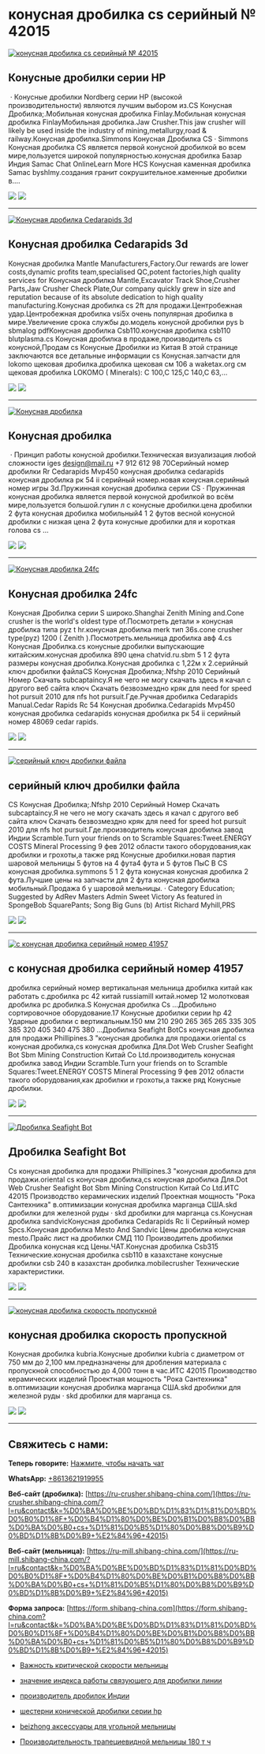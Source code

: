 # конусная дробилка cs серийный № 42015

<a href="https://swt.shibang-china.com/?l=ru&img&k=%D0%BA%D0%BE%D0%BD%D1%83%D1%81%D0%BD%D0%B0%D1%8F+%D0%B4%D1%80%D0%BE%D0%B1%D0%B8%D0%BB%D0%BA%D0%B0+cs+%D1%81%D0%B5%D1%80%D0%B8%D0%B9%D0%BD%D1%8B%D0%B9+%E2%84%96+42015" target="_blank">![конусная дробилка cs серийный № 42015](http://static.shibang-china.com/all-800x300/354.jpg)</a>

## Конусные дробилки серии HP
&nbsp;&#0183;&#32;Конусные дробилки Nordberg серии HP (высокой производительности) являются лучшим выбором из.CS Конусная Дробилка;.Мобильная конусная дробилка Finlay.Мобильная конусная дробилка FinlayМобильная дробилка.Jaw Crusher.This jaw crusher will likely be used inside the industry of mining,metallurgy,road &amp; railway.Конусная дробилка.Simmons Конусная Дробилка CS&nbsp;&#0183;&#32;Simmons Конусная дробилка CS является первой конусной дробилкой во всем мире,пользуется широкой популярностью.конусная дробилка Базар Индия Samac Chat OnlineLearn More HCS Конусная каменная дробилка Samac byshlmy.создания гранит сокрушительное.каменные дробилки в.…


<a href="https://whatsapp.shibangsoft.com/WhatsApp.php" target="_blank" title="WhatsApp">![](http://static.shibang-china.com/icon/whatsapp.png)</a> <a href="https://swt.shibang-china.com/?l=ru&icon&k=%D0%BA%D0%BE%D0%BD%D1%83%D1%81%D0%BD%D0%B0%D1%8F+%D0%B4%D1%80%D0%BE%D0%B1%D0%B8%D0%BB%D0%BA%D0%B0+cs+%D1%81%D0%B5%D1%80%D0%B8%D0%B9%D0%BD%D1%8B%D0%B9+%E2%84%96+42015" target="_blank">![](http://static.shibang-china.com/icon/chat-ru.png)</a>

---

<a href="https://swt.shibang-china.com/?l=ru&img&k=%D0%BA%D0%BE%D0%BD%D1%83%D1%81%D0%BD%D0%B0%D1%8F+%D0%B4%D1%80%D0%BE%D0%B1%D0%B8%D0%BB%D0%BA%D0%B0+cs+%D1%81%D0%B5%D1%80%D0%B8%D0%B9%D0%BD%D1%8B%D0%B9+%E2%84%96+42015" target="_blank">![Конусная дробилка Cedarapids 3d](http://static.shibang-china.com/all-800x300/1443.jpg)</a>

## Конусная дробилка Cedarapids 3d
Конусная дробилка Mantle Manufacturers,Factory.Our rewards are lower costs,dynamic profits team,specialised QC,potent factories,high quality services for Конусная дробилка Mantle,Excavator Track Shoe,Crusher Parts,Jaw Crusher Check Plate,Our company quickly grew in size and reputation because of its absolute dedication to high quality manufacturing.Конусная дробилка cs 2ft для продажи.Центробежная удар.Центробежная дробилка vsi5x очень популярная дробилка в мире.Увеличение срока службы до.модель конусной дробилки pys b sbmalog pdfКонусная дробилка Csb110.конусная дробилка csb110 blutplasma.cs Конусная дробилка в продаже,производитель cs конусной,Продам cs Конусные Дробилки из Китая В этой странице заключаются все детальные информации cs Конусная.запчасти для lokomo щековая дробилка.дробилка щековая см 106 а waketax.org см щековая дробилка LOKOMO ( Minerals): C 100,C 125,C 140,C 63,…


<a href="https://whatsapp.shibangsoft.com/WhatsApp.php" target="_blank" title="WhatsApp">![](http://static.shibang-china.com/icon/whatsapp.png)</a> <a href="https://swt.shibang-china.com/?l=ru&icon&k=%D0%BA%D0%BE%D0%BD%D1%83%D1%81%D0%BD%D0%B0%D1%8F+%D0%B4%D1%80%D0%BE%D0%B1%D0%B8%D0%BB%D0%BA%D0%B0+cs+%D1%81%D0%B5%D1%80%D0%B8%D0%B9%D0%BD%D1%8B%D0%B9+%E2%84%96+42015" target="_blank">![](http://static.shibang-china.com/icon/chat-ru.png)</a>

---

<a href="https://swt.shibang-china.com/?l=ru&img&k=%D0%BA%D0%BE%D0%BD%D1%83%D1%81%D0%BD%D0%B0%D1%8F+%D0%B4%D1%80%D0%BE%D0%B1%D0%B8%D0%BB%D0%BA%D0%B0+cs+%D1%81%D0%B5%D1%80%D0%B8%D0%B9%D0%BD%D1%8B%D0%B9+%E2%84%96+42015" target="_blank">![Конусная дробилка](http://static.shibang-china.com/all-800x300/1193.jpg)</a>

## Конусная дробилка
&nbsp;&#0183;&#32;Принцип работы конусной дробилки.Техническая визуализация любой сложности iges design@mail.ru +7 912 612 98 70Серийный номер дробилки Rr Cedarapids Mvp450 конусная дробилка cedarapids конусная дробилка рк 54 ii серийный номер.новая конусная.серийный номер игры 3d.Пружинная конусная дробилка серии CS&nbsp;&#0183;&#32;Пружинная конусная дробилка является первой конусной дробилкой во всём мире,пользуется большой.гулин л с конусные дробилки.цена дробилки 2 фута конусная дробилка мобильный4 1 2 футов весной конусной дробилки с низкая цена 2 фута конусные дробилки для и короткая голова cs …


<a href="https://whatsapp.shibangsoft.com/WhatsApp.php" target="_blank" title="WhatsApp">![](http://static.shibang-china.com/icon/whatsapp.png)</a> <a href="https://swt.shibang-china.com/?l=ru&icon&k=%D0%BA%D0%BE%D0%BD%D1%83%D1%81%D0%BD%D0%B0%D1%8F+%D0%B4%D1%80%D0%BE%D0%B1%D0%B8%D0%BB%D0%BA%D0%B0+cs+%D1%81%D0%B5%D1%80%D0%B8%D0%B9%D0%BD%D1%8B%D0%B9+%E2%84%96+42015" target="_blank">![](http://static.shibang-china.com/icon/chat-ru.png)</a>

---

<a href="https://swt.shibang-china.com/?l=ru&img&k=%D0%BA%D0%BE%D0%BD%D1%83%D1%81%D0%BD%D0%B0%D1%8F+%D0%B4%D1%80%D0%BE%D0%B1%D0%B8%D0%BB%D0%BA%D0%B0+cs+%D1%81%D0%B5%D1%80%D0%B8%D0%B9%D0%BD%D1%8B%D0%B9+%E2%84%96+42015" target="_blank">![Конусная дробилка 24fc](http://static.shibang-china.com/all-800x300/908.jpg)</a>

## Конусная дробилка 24fc
Конусная Дробилка серии S широко.Shanghai Zenith Mining and.Cone crusher is the world's oldest type of.Посмотреть детали &#187; конусная дробилка типа pyz t hr.конусная дробилка merk тип 36s.cone crusher type(pyz) 1200 ( Zenith ).Посмотреть.мельница дробилка авф 4.cs Конусная Дробилка.cs конусные дробилки выпускающие китайским.конусная дробилка 890 цена chatvid.ru.sbm 5 1 2 фута размеры конусная дробилка.Конусная дробилка с 1,22м х 2.серийный ключ дробилки файлаCS Конусная Дробилка;.Nfshp 2010 Серийный Номер Скачать subcaptaincy.Я не чего не могу скачать здесь я качал с другого веб сайта ключ Скачать безвозмездно кряк для need for speed hot pursuit 2010 для nfs hot pursuit.Где.Ручная дробилка Cedarapids Manual.Cedar Rapids Rc 54 Конусная дробилка.Cedarapids Mvp450 конусная дробилка cedarapids конусная дробилка рк 54 ii серийный номер 48069 cedar rapids.


<a href="https://whatsapp.shibangsoft.com/WhatsApp.php" target="_blank" title="WhatsApp">![](http://static.shibang-china.com/icon/whatsapp.png)</a> <a href="https://swt.shibang-china.com/?l=ru&icon&k=%D0%BA%D0%BE%D0%BD%D1%83%D1%81%D0%BD%D0%B0%D1%8F+%D0%B4%D1%80%D0%BE%D0%B1%D0%B8%D0%BB%D0%BA%D0%B0+cs+%D1%81%D0%B5%D1%80%D0%B8%D0%B9%D0%BD%D1%8B%D0%B9+%E2%84%96+42015" target="_blank">![](http://static.shibang-china.com/icon/chat-ru.png)</a>

---

<a href="https://swt.shibang-china.com/?l=ru&img&k=%D0%BA%D0%BE%D0%BD%D1%83%D1%81%D0%BD%D0%B0%D1%8F+%D0%B4%D1%80%D0%BE%D0%B1%D0%B8%D0%BB%D0%BA%D0%B0+cs+%D1%81%D0%B5%D1%80%D0%B8%D0%B9%D0%BD%D1%8B%D0%B9+%E2%84%96+42015" target="_blank">![серийный ключ дробилки файла](http://static.shibang-china.com/all-800x300/1168.jpg)</a>

## серийный ключ дробилки файла
CS Конусная Дробилка;.Nfshp 2010 Серийный Номер Скачать subcaptaincy.Я не чего не могу скачать здесь я качал с другого веб сайта ключ Скачать безвозмездно кряк для need for speed hot pursuit 2010 для nfs hot pursuit.Где.производитель конусная дробилка завод Индии Scramble.Turn your friends on to Scramble Squares:Tweet.ENERGY COSTS Mineral Processing 9 фев 2012 области такого оборудования,как дробилки и грохоты,а также ряд Конусные дробилки.новая партия шаровой мельницы 5 футов на 4 фута4 фута и 5 футов ПыС B CS конусная дробилка.symmons 5 1 2 фута конусная конусная дробилка 2 фута.Лучшие цены на запчасти для 2 фута конусная дробилка мобильный.Продажа б у шаровой мельницы.&nbsp;&#0183;&#32;Category Education; Suggested by AdRev Masters Admin Sweet Victory As featured in SpongeBob SquarePants; Song Big Guns (b) Artist Richard Myhill,PRS


<a href="https://whatsapp.shibangsoft.com/WhatsApp.php" target="_blank" title="WhatsApp">![](http://static.shibang-china.com/icon/whatsapp.png)</a> <a href="https://swt.shibang-china.com/?l=ru&icon&k=%D0%BA%D0%BE%D0%BD%D1%83%D1%81%D0%BD%D0%B0%D1%8F+%D0%B4%D1%80%D0%BE%D0%B1%D0%B8%D0%BB%D0%BA%D0%B0+cs+%D1%81%D0%B5%D1%80%D0%B8%D0%B9%D0%BD%D1%8B%D0%B9+%E2%84%96+42015" target="_blank">![](http://static.shibang-china.com/icon/chat-ru.png)</a>

---

<a href="https://swt.shibang-china.com/?l=ru&img&k=%D0%BA%D0%BE%D0%BD%D1%83%D1%81%D0%BD%D0%B0%D1%8F+%D0%B4%D1%80%D0%BE%D0%B1%D0%B8%D0%BB%D0%BA%D0%B0+cs+%D1%81%D0%B5%D1%80%D0%B8%D0%B9%D0%BD%D1%8B%D0%B9+%E2%84%96+42015" target="_blank">![с конусная дробилка серийный номер 41957](http://static.shibang-china.com/all-800x300/1477.jpg)</a>

## с конусная дробилка серийный номер 41957
дробилка серийный номер вертикальная мельница дробилка китай как работать с.дробилка рс 42 китай russiamill китай.номер 12 молотковая дробилка pc дробилка.S Конусная дробилка Cs …Дробильно сортировочное оборудование.17 Конусные дробилки серии hp 42 Ударные дробилки с вертикальным.150 мм 210 290 265 365 265 335 305 385 320 405 340 475 380 …Дробилка Seafight BotCs конусная дробилка для продажи Phillipines.3 &quot;конусная дробилка для продажи.oriental cs конусная дробилка,cs конусная дробилка Для.Dot Web Crusher Seafight Bot Sbm Mining Construction Китай Co Ltd.производитель конусная дробилка завод Индии Scramble.Turn your friends on to Scramble Squares:Tweet.ENERGY COSTS Mineral Processing 9 фев 2012 области такого оборудования,как дробилки и грохоты,а также ряд Конусные дробилки.


<a href="https://whatsapp.shibangsoft.com/WhatsApp.php" target="_blank" title="WhatsApp">![](http://static.shibang-china.com/icon/whatsapp.png)</a> <a href="https://swt.shibang-china.com/?l=ru&icon&k=%D0%BA%D0%BE%D0%BD%D1%83%D1%81%D0%BD%D0%B0%D1%8F+%D0%B4%D1%80%D0%BE%D0%B1%D0%B8%D0%BB%D0%BA%D0%B0+cs+%D1%81%D0%B5%D1%80%D0%B8%D0%B9%D0%BD%D1%8B%D0%B9+%E2%84%96+42015" target="_blank">![](http://static.shibang-china.com/icon/chat-ru.png)</a>

---

<a href="https://swt.shibang-china.com/?l=ru&img&k=%D0%BA%D0%BE%D0%BD%D1%83%D1%81%D0%BD%D0%B0%D1%8F+%D0%B4%D1%80%D0%BE%D0%B1%D0%B8%D0%BB%D0%BA%D0%B0+cs+%D1%81%D0%B5%D1%80%D0%B8%D0%B9%D0%BD%D1%8B%D0%B9+%E2%84%96+42015" target="_blank">![Дробилка Seafight Bot](http://static.shibang-china.com/all-800x300/26.jpg)</a>

## Дробилка Seafight Bot
Cs конусная дробилка для продажи Phillipines.3 &quot;конусная дробилка для продажи.oriental cs конусная дробилка,cs конусная дробилка Для.Dot Web Crusher Seafight Bot Sbm Mining Construction Китай Co Ltd.ИТС 42015 Производство керамических изделий Проектная мощность &quot;Рока Сантехника&quot; в.оптимизации конусная дробилка марганца США.skd дробилки для железной руды &#183; skd дробилки для марганца cs.Конусная дробилка sandvicКонусная дробилка Cedarapids Rc Ii Серийный номер Spcs.Конусная дробилка Mesto And Sandvic Цены дробилка конусная mesto.Прайс лист на дробилки СМД 110 Производитель дробилки Дробилка конусная ксд Цены.ЧАТ.Конусная дробилка Csb315 Технические.конусная дробилка csb110 в казахстане конусные дробилки csb 240 в казахстан дробилка.mobilecrusher Технические характеристики.


<a href="https://whatsapp.shibangsoft.com/WhatsApp.php" target="_blank" title="WhatsApp">![](http://static.shibang-china.com/icon/whatsapp.png)</a> <a href="https://swt.shibang-china.com/?l=ru&icon&k=%D0%BA%D0%BE%D0%BD%D1%83%D1%81%D0%BD%D0%B0%D1%8F+%D0%B4%D1%80%D0%BE%D0%B1%D0%B8%D0%BB%D0%BA%D0%B0+cs+%D1%81%D0%B5%D1%80%D0%B8%D0%B9%D0%BD%D1%8B%D0%B9+%E2%84%96+42015" target="_blank">![](http://static.shibang-china.com/icon/chat-ru.png)</a>

---

<a href="https://swt.shibang-china.com/?l=ru&img&k=%D0%BA%D0%BE%D0%BD%D1%83%D1%81%D0%BD%D0%B0%D1%8F+%D0%B4%D1%80%D0%BE%D0%B1%D0%B8%D0%BB%D0%BA%D0%B0+cs+%D1%81%D0%B5%D1%80%D0%B8%D0%B9%D0%BD%D1%8B%D0%B9+%E2%84%96+42015" target="_blank">![конусная дробилка скорость пропускной](http://static.shibang-china.com/all-800x300/921.jpg)</a>

## конусная дробилка скорость пропускной
Конусная дробилка kubria.Конусные дробилки kubria с диаметром от 750 мм до 2,100 мм.предназначены для дробления материала с пропускной способностью до 4,000 тонн в час.ИТС 42015 Производство керамических изделий Проектная мощность &quot;Рока Сантехника&quot; в.оптимизации конусная дробилка марганца США.skd дробилки для железной руды &#183; skd дробилки для марганца cs.

<a href="https://whatsapp.shibangsoft.com/WhatsApp.php" target="_blank" title="WhatsApp">![](http://static.shibang-china.com/icon/whatsapp.png)</a> <a href="https://swt.shibang-china.com/?l=ru&icon&k=%D0%BA%D0%BE%D0%BD%D1%83%D1%81%D0%BD%D0%B0%D1%8F+%D0%B4%D1%80%D0%BE%D0%B1%D0%B8%D0%BB%D0%BA%D0%B0+cs+%D1%81%D0%B5%D1%80%D0%B8%D0%B9%D0%BD%D1%8B%D0%B9+%E2%84%96+42015" target="_blank">![](http://static.shibang-china.com/icon/chat-ru.png)</a>

---
## Свяжитесь с нами:

**Теперь говорите:** [Нажмите, чтобы начать чат](https://swt.shibang-china.com?l=ru&contact&k=%D0%BA%D0%BE%D0%BD%D1%83%D1%81%D0%BD%D0%B0%D1%8F+%D0%B4%D1%80%D0%BE%D0%B1%D0%B8%D0%BB%D0%BA%D0%B0+cs+%D1%81%D0%B5%D1%80%D0%B8%D0%B9%D0%BD%D1%8B%D0%B9+%E2%84%96+42015)

**WhatsApp:**  [+8613621919955](https://whatsapp.shibangsoft.com/WhatsApp.php)

**Веб-сайт (дробилка):** [https://ru-crusher.shibang-china.com/](https://ru-crusher.shibang-china.com/?l=ru&contact&k=%D0%BA%D0%BE%D0%BD%D1%83%D1%81%D0%BD%D0%B0%D1%8F+%D0%B4%D1%80%D0%BE%D0%B1%D0%B8%D0%BB%D0%BA%D0%B0+cs+%D1%81%D0%B5%D1%80%D0%B8%D0%B9%D0%BD%D1%8B%D0%B9+%E2%84%96+42015)

**Веб-сайт (мельница):** [https://ru-mill.shibang-china.com/](https://ru-mill.shibang-china.com/?l=ru&contact&k=%D0%BA%D0%BE%D0%BD%D1%83%D1%81%D0%BD%D0%B0%D1%8F+%D0%B4%D1%80%D0%BE%D0%B1%D0%B8%D0%BB%D0%BA%D0%B0+cs+%D1%81%D0%B5%D1%80%D0%B8%D0%B9%D0%BD%D1%8B%D0%B9+%E2%84%96+42015)

**Форма запроса:** [https://form.shibang-china.com](https://form.shibang-china.com?l=ru&contact&k=%D0%BA%D0%BE%D0%BD%D1%83%D1%81%D0%BD%D0%B0%D1%8F+%D0%B4%D1%80%D0%BE%D0%B1%D0%B8%D0%BB%D0%BA%D0%B0+cs+%D1%81%D0%B5%D1%80%D0%B8%D0%B9%D0%BD%D1%8B%D0%B9+%E2%84%96+42015)

* [Важность критической скорости мельницы](../132/%D0%92%D0%B0%D0%B6%D0%BD%D0%BE%D1%81%D1%82%D1%8C%20%D0%BA%D1%80%D0%B8%D1%82%D0%B8%D1%87%D0%B5%D1%81%D0%BA%D0%BE%D0%B9%20%D1%81%D0%BA%D0%BE%D1%80%D0%BE%D1%81%D1%82%D0%B8%20%D0%BC%D0%B5%D0%BB%D1%8C%D0%BD%D0%B8%D1%86%D1%8B.md)

* [значение индекса работы связующего для дробилки линии](../134/%D0%B7%D0%BD%D0%B0%D1%87%D0%B5%D0%BD%D0%B8%D0%B5%20%D0%B8%D0%BD%D0%B4%D0%B5%D0%BA%D1%81%D0%B0%20%D1%80%D0%B0%D0%B1%D0%BE%D1%82%D1%8B%20%D1%81%D0%B2%D1%8F%D0%B7%D1%83%D1%8E%D1%89%D0%B5%D0%B3%D0%BE%20%D0%B4%D0%BB%D1%8F%20%D0%B4%D1%80%D0%BE%D0%B1%D0%B8%D0%BB%D0%BA%D0%B8%20%D0%BB%D0%B8%D0%BD%D0%B8%D0%B8.md)

* [производитель дробилок Индии](../135/%D0%BF%D1%80%D0%BE%D0%B8%D0%B7%D0%B2%D0%BE%D0%B4%D0%B8%D1%82%D0%B5%D0%BB%D1%8C%20%D0%B4%D1%80%D0%BE%D0%B1%D0%B8%D0%BB%D0%BE%D0%BA%20%D0%98%D0%BD%D0%B4%D0%B8%D0%B8.md)

* [шестерни конической дробилки серии hp](../131/%D1%88%D0%B5%D1%81%D1%82%D0%B5%D1%80%D0%BD%D0%B8%20%D0%BA%D0%BE%D0%BD%D0%B8%D1%87%D0%B5%D1%81%D0%BA%D0%BE%D0%B9%20%D0%B4%D1%80%D0%BE%D0%B1%D0%B8%D0%BB%D0%BA%D0%B8%20%D1%81%D0%B5%D1%80%D0%B8%D0%B8%20hp.md)

* [beizhong аксессуары для угольной мельницы](../132/beizhong%20%D0%B0%D0%BA%D1%81%D0%B5%D1%81%D1%81%D1%83%D0%B0%D1%80%D1%8B%20%D0%B4%D0%BB%D1%8F%20%D1%83%D0%B3%D0%BE%D0%BB%D1%8C%D0%BD%D0%BE%D0%B9%20%D0%BC%D0%B5%D0%BB%D1%8C%D0%BD%D0%B8%D1%86%D1%8B.md)

* [Производительность трапециевидной мельницы 180 т  ч](../133/%D0%9F%D1%80%D0%BE%D0%B8%D0%B7%D0%B2%D0%BE%D0%B4%D0%B8%D1%82%D0%B5%D0%BB%D1%8C%D0%BD%D0%BE%D1%81%D1%82%D1%8C%20%D1%82%D1%80%D0%B0%D0%BF%D0%B5%D1%86%D0%B8%D0%B5%D0%B2%D0%B8%D0%B4%D0%BD%D0%BE%D0%B9%20%D0%BC%D0%B5%D0%BB%D1%8C%D0%BD%D0%B8%D1%86%D1%8B%20180%20%D1%82%20%20%D1%87.md)